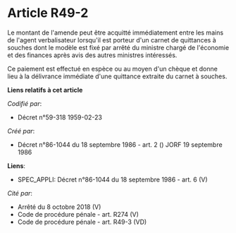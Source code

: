 # Article R49-2

Le montant de l'amende peut être acquitté immédiatement entre les mains de l'agent verbalisateur lorsqu'il est porteur d'un
carnet de quittances à souches dont le modèle est fixé par arrêté du ministre chargé de l'économie et des finances après avis
des autres ministres intéressés.

Ce paiement est effectué en espèce ou au moyen d'un chèque et donne lieu à la délivrance immédiate d'une quittance extraite
du carnet à souches.

**Liens relatifs à cet article**

_Codifié par_:

  - Décret n°59-318 1959-02-23

_Créé par_:

  - Décret n°86-1044 du 18 septembre 1986 - art. 2 () JORF 19 septembre 1986

**Liens**:

  - SPEC_APPLI: Décret n°86-1044 du 18 septembre 1986 - art. 6 (V)

_Cité par_:

  - Arrêté du 8 octobre 2018 (V)
  - Code de procédure pénale - art. R274 (V)
  - Code de procédure pénale - art. R49-3 (VD)
